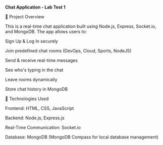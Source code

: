 **Chat Application - Lab Test 1**

📌 Project Overview

This is a real-time chat application built using Node.js, Express, Socket.io, and MongoDB. The app allows users to:

Sign Up & Log In securely

Join predefined chat rooms (DevOps, Cloud, Sports, NodeJS)

Send & receive real-time messages

See who's typing in the chat

Leave rooms dynamically

Store chat history in MongoDB

🚀 Technologies Used

Frontend: HTML, CSS, JavaScript

Backend: Node.js, Express.js

Real-Time Communication: Socket.io

Database: MongoDB (MongoDB Compass for local database management)
